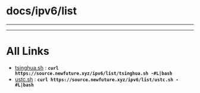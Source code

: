 
# docs/ipv6/list
---



---

# All Links

* [tsinghua.sh](tsinghua.sh) : **`curl https://source.newfuture.xyz/ipv6/list/tsinghua.sh -#L|bash`** 
* [ustc.sh](ustc.sh) : **`curl https://source.newfuture.xyz/ipv6/list/ustc.sh -#L|bash`** 
